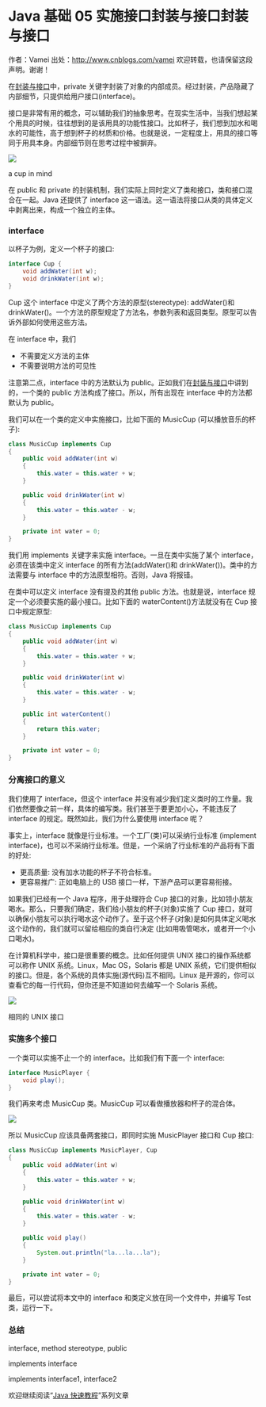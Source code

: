 # Java 基础 05 实施接口封装与接口封装与接口

作者：Vamei 出处：http://www.cnblogs.com/vamei 欢迎转载，也请保留这段声明。谢谢！ 

在[封装与接口](http://www.cnblogs.com/vamei/archive/2013/03/27/2982209.html)中，private 关键字封装了对象的内部成员。经过封装，产品隐藏了内部细节，只提供给用户接口(interface)。

接口是非常有用的概念，可以辅助我们的抽象思考。在现实生活中，当我们想起某个用具的时候，往往想到的是该用具的功能性接口。比如杯子，我们想到加水和喝水的可能性，高于想到杯子的材质和价格。也就是说，一定程度上，用具的接口等同于用具本身。内部细节则在思考过程中被摒弃。

![](img/dbed7859a9519c806557af0dd1841786.jpg)

a cup in mind

在 public 和 private 的封装机制，我们实际上同时定义了类和接口，类和接口混合在一起。Java 还提供了 interface 这一语法。这一语法将接口从类的具体定义中剥离出来，构成一个独立的主体。

### interface

以杯子为例，定义一个杯子的接口:

```java
interface Cup {
    void addWater(int w);
    void drinkWater(int w);
}
```

Cup 这个 interface 中定义了两个方法的原型(stereotype): addWater()和 drinkWater()。一个方法的原型规定了方法名，参数列表和返回类型。原型可以告诉外部如何使用这些方法。

在 interface 中，我们

*   不需要定义方法的主体
*   不需要说明方法的可见性

注意第二点，interface 中的方法默认为 public。正如我们在[封装与接口](http://www.cnblogs.com/vamei/archive/2013/03/27/2982209.html)中讲到的，一个类的 public 方法构成了接口。所以，所有出现在 interface 中的方法都默认为 public。

我们可以在一个类的定义中实施接口，比如下面的 MusicCup (可以播放音乐的杯子):

```java
class MusicCup implements Cup 
{
    public void addWater(int w) 
    {
        this.water = this.water + w;
    }

    public void drinkWater(int w)
    {
        this.water = this.water - w;
    }

    private int water = 0;
}
```

我们用 implements 关键字来实施 interface。一旦在类中实施了某个 interface，必须在该类中定义 interface 的所有方法(addWater()和 drinkWater())。类中的方法需要与 interface 中的方法原型相符。否则，Java 将报错。

在类中可以定义 interface 没有提及的其他 public 方法。也就是说，interface 规定一个必须要实施的最小接口。比如下面的 waterContent()方法就没有在 Cup 接口中规定原型:

```java
class MusicCup implements Cup 
{
    public void addWater(int w) 
    {
        this.water = this.water + w;
    }

    public void drinkWater(int w)
    {
        this.water = this.water - w;
    }

    public int waterContent()
    {
        return this.water;
    }

    private int water = 0;
}
```

### 分离接口的意义

我们使用了 interface，但这个 interface 并没有减少我们定义类时的工作量。我们依然要像之前一样，具体的编写类。我们甚至于要更加小心，不能违反了 interface 的规定。既然如此，我们为什么要使用 interface 呢？

事实上，interface 就像是行业标准。一个工厂(类)可以采纳行业标准 (implement interface)，也可以不采纳行业标准。但是，一个采纳了行业标准的产品将有下面的好处:

*   更高质量: 没有加水功能的杯子不符合标准。
*   更容易推广: 正如电脑上的 USB 接口一样，下游产品可以更容易衔接。

如果我们已经有一个 Java 程序，用于处理符合 Cup 接口的对象，比如领小朋友喝水。那么，只要我们确定，我们给小朋友的杯子(对象)实施了 Cup 接口，就可以确保小朋友可以执行喝水这个动作了。至于这个杯子(对象)是如何具体定义喝水这个动作的，我们就可以留给相应的类自行决定 (比如用吸管喝水，或者开一个小口喝水)。

在计算机科学中，接口是很重要的概念。比如任何提供 UNIX 接口的操作系统都可以称作 UNIX 系统。Linux，Mac OS，Solaris 都是 UNIX 系统，它们提供相似的接口。但是，各个系统的具体实施(源代码)互不相同。Linux 是开源的，你可以查看它的每一行代码，但你还是不知道如何去编写一个 Solaris 系统。

![](img/e7eb144b69ee78e93f765543a4ea5e05.jpg)

相同的 UNIX 接口

### 实施多个接口

一个类可以实施不止一个的 interface。比如我们有下面一个 interface:

```java
interface MusicPlayer {
    void play();
}
```

我们再来考虑 MusicCup 类。MusicCup 可以看做播放器和杯子的混合体。

![](img/5617a9ef55df1f007d22fa0bd7606953.jpg)

所以 MusicCup 应该具备两套接口，即同时实施 MusicPlayer 接口和 Cup 接口:

```java
class MusicCup implements MusicPlayer, Cup
{
    public void addWater(int w) 
    {
        this.water = this.water + w;
    }

    public void drinkWater(int w)
    {
        this.water = this.water - w;
    }

    public void play()
    {
        System.out.println("la...la...la");
    }

    private int water = 0;
}
```

最后，可以尝试将本文中的 interface 和类定义放在同一个文件中，并编写 Test 类，运行一下。

### 总结

interface, method stereotype, public

implements interface

implements interface1, interface2

欢迎继续阅读“[Java 快速教程](http://www.cnblogs.com/vamei/archive/2013/03/31/2991531.html)”系列文章